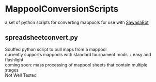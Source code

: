 # MappoolConversionScripts

a set of python scripts for converting mappools for use with [SawadaBot](https://github.com/Monko2k/SawadaBot)

## spreadsheetconvert.py
Scuffed python script to pull maps from a mappool  
currently supports mappools with standard tournament mods + easy and flashlight  
coming soon: mass processing of mappool sheets that contain multiple stages  
Not Well Tested  
